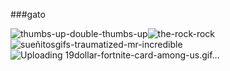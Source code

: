 ###gato

<!--
**cabeado/cabeado** is a ✨ _special_ ✨ repository because its `README.md` (this file) appears on your GitHub profile.

Here are some ideas to get you started:

- 🔭 I’m currently working on ...
- 🌱 I’m currently learning ...
- 👯 I’m looking to collaborate on ...
- 🤔 I’m looking for help with ...
- 💬 Ask me about ...
- 📫 How to reach me: ...
- 😄 Pronouns: ...
- ⚡ Fun fact: ...
-->
![thumbs-up-double-thumbs-up](https://github.com/cabeado/cabeado/assets/142426263/37f9ccbb-20b5-4604-b23b-646ea61e66ad)![the-rock-rock](https://github.com/cabeado/cabeado/assets/142426263/a9308f30-0e02-4fc3-9578-f9979567bd09)
![sueñitosgifs-traumatized-mr-incredible](https://github.com/cabeado/cabeado/assets/142426263/616c99b4-97f4-420a-aae6-36da9b965d6b)![Uploading 19dollar-fortnite-card-among-us.gif…]()





